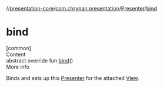 //[presentation-core](../../../index.md)/[com.chrynan.presentation](../index.md)/[Presenter](index.md)/[bind](bind.md)



# bind  
[common]  
Content  
abstract override fun [bind](bind.md)()  
More info  


Binds and sets up this [Presenter](index.md) for the attached [View](../-view/index.md).

  



